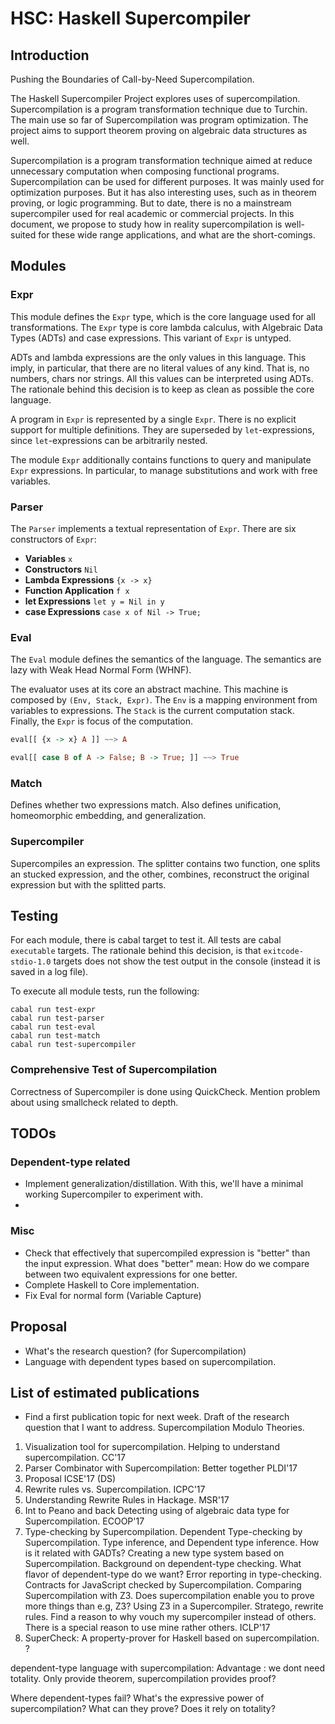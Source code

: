 
# HSC: Haskell Supercompiler

## Introduction

Pushing the Boundaries of Call-by-Need Supercompilation.

The Haskell Supercompiler Project explores uses of supercompilation.
Supercompilation is a program transformation technique due to Turchin.
The main use so far of Supercompilation was program optimization.
The project aims to support theorem proving on algebraic data structures as well.

Supercompilation is a program transformation technique aimed at reduce unnecessary computation when composing functional programs.
Supercompilation can be used for different purposes.
It was mainly used for optimization purposes.
But it has also interesting uses, such as in theorem proving, or logic programming.
But to date, there is no a mainstream supercompiler used for real academic or commercial projects.
In this document, we propose to study how in reality supercompilation is
well-suited for these wide range applications, and what are the short-comings.

## Modules

### Expr

This module defines the `Expr` type, which is the core language used for all transformations.
The `Expr` type is core lambda calculus, with Algebraic Data Types (ADTs) and case expressions.
This variant of `Expr` is untyped.

ADTs and lambda expressions are the only values in this language.
This imply, in particular, that there are no literal values of any kind.
That is, no numbers, chars nor strings.
All this values can be interpreted using ADTs.
The rationale behind this decision is to keep as clean as possible the core language.

A program in `Expr` is represented by a single `Expr`.
There is no explicit support for multiple definitions.
They are superseded by `let`-expressions, since `let`-expressions can be arbitrarily nested.

The module `Expr` additionally contains functions to query and manipulate `Expr` expressions.
In particular, to manage substitutions and work with free variables.

### Parser

The `Parser` implements a textual representation of `Expr`.
There are six constructors of `Expr`:

* **Variables** `x`
* **Constructors** `Nil`
* **Lambda Expressions** `{x -> x}`
* **Function Application** `f x`
* **let Expressions** `let y = Nil in y`
* **case Expressions** `case x of Nil -> True;`

### Eval

The `Eval` module defines the semantics of the language.
The semantics are lazy with Weak Head Normal Form (WHNF).

The evaluator uses at its core an abstract machine.
This machine is composed by `(Env, Stack, Expr)`.
The `Env` is a mapping environment from variables to expressions.
The `Stack` is the current computation stack.
Finally, the `Expr` is focus of the computation.

```haskell
eval[[ {x -> x} A ]] ~~> A
```

```haskell
eval[[ case B of A -> False; B -> True; ]] ~~> True
```

### Match

Defines whether two expressions match.
Also defines unification, homeomorphic embedding, and generalization.

### Supercompiler

Supercompiles an expression.
The splitter contains two function, one splits an stucked expression,
and the other, combines, reconstruct the original expression but with the
splitted parts.

## Testing

For each module, there is cabal target to test it.
All tests are cabal `executable` targets.
The rationale behind this decision, is that `exitcode-stdio-1.0` targets does not show the test output in the console (instead it is saved in a log file).

To execute all module tests, run the following:

```
cabal run test-expr
cabal run test-parser
cabal run test-eval
cabal run test-match
cabal run test-supercompiler
```

### Comprehensive Test of Supercompilation

Correctness of Supercompiler is done using QuickCheck.
Mention problem about using smallcheck related to depth.

## TODOs

### Dependent-type related

* Implement generalization/distillation.
  With this, we'll have a minimal working Supercompiler to experiment with.
*

### Misc

* Check that effectively that supercompiled expression is
  "better" than the input expression.
  What does "better" mean: How do we compare between two equivalent
  expressions for one better.
* Complete Haskell to Core implementation.
* Fix Eval for normal form (Variable Capture)

## Proposal

* What's the research question? (for Supercompilation)
* Language with dependent types based on supercompilation.

## List of estimated publications

* Find a first publication topic for next week.
  Draft of the research question that I want to address.
  Supercompilation Modulo Theories.

1. Visualization tool for supercompilation.
  Helping to understand supercompilation.
  CC'17
2. Parser Combinator with Supercompilation: Better together
  PLDI'17
3. Proposal
  ICSE'17 (DS)
4. Rewrite rules vs. Supercompilation.
  ICPC'17
5. Understanding Rewrite Rules in Hackage.
  MSR'17
6. Int to Peano and back
  Detecting using of algebraic data type for Supercompilation.
  ECOOP'17
7. Type-checking by Supercompilation.
  Dependent Type-checking by Supercompilation.
  Type inference, and Dependent type inference.
  How is it related with GADTs?
  Creating a new type system based on Supercompilation.
  Background on dependent-type checking.
  What flavor of dependent-type do we want?
  Error reporting in type-checking.
  Contracts for JavaScript checked by Supercompilation.
  Comparing Supercompilation with Z3.
  Does supercompilation enable you to prove more things than e.g, Z3?
  Using Z3 in a Supercompiler.
  Stratego, rewrite rules.
  Find a reason to why vouch my supercompiler instead of others.
    There is a special reason to use mine rather others.
  ICLP'17
8. SuperCheck: A property-prover for Haskell based on supercompilation.
  ?

dependent-type language with supercompilation:
Advantage : we dont need totality.
Only provide theorem, supercompilation provides proof?

Where dependent-types fail?
What's the expressive power of supercompilation? What can they prove? Does it rely on totality?
